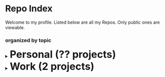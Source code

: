 # Repo Index

Welcome to my profile. Listed below are all my Repos. Only public ones are viewable. 

### organized by topic

<details><summary><strong style='font-size:2rem;'>Personal (?? projects)</strong></summary>
  <h3>tool</h3>
    <ul>
      <li><a href='https://github.com/frederictwc/DogDetector'>DogDetector</a></li>
      <li><a href='https://github.com/frederictwc/HKPCFacialRecognition'>HKPCFacialRecognition</a></li>
    </ul>
</details>

<details><summary><strong style='font-size:2rem;'> Work (2 projects)</strong></summary>
<h3>package</h3><ul>
<li><a href='https://github.com/schollz/pake'>pake</a>: PAKE library for generating a strong secret between parties over an insecure channel. (go)</li>

</ul><h3>tool</h3><ul>

<li><a href='https://github.com/schollz/sundial'>sundial</a>: C program to get the next time of the sunset and sunrise. (c)</li>

</ul>

</details>

